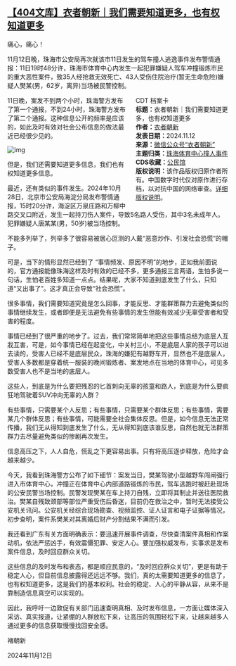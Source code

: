 <!--1731452456000-->
[【404文库】衣者朝新｜我们需要知道更多，也有权知道更多](https://chinadigitaltimes.net/chinese/713009.html)
------

<p>痛心，痛心！</p><p>11月12日晚，珠海市公安局再次就该市11日发生的驾车撞人逃逸事件发布警情通报：11日19时48分许，珠海市体育中心内发生一起犯罪嫌疑人驾车冲撞锻炼市民的重大恶性案件，致35人经抢救无效死亡、43人受伤住院治疗(暂无生命危险)嫌疑人樊某(男，62岁，离异)当场被民警控制。</p><div style="width:42%;float:right;padding-left:20px"><div class="su-spoiler su-spoiler-style-fancy su-spoiler-icon-chevron-circle su-spoiler-closed" data-scroll-offset="0" data-anchor-in-url="no"><div class="su-spoiler-title" tabindex="0" role="button"><span class="su-spoiler-icon"></span>CDT 档案卡</div><div class="su-spoiler-content su-u-clearfix su-u-trim"><strong>标题：</strong>衣者朝新｜我们需要知道更多，也有权知道更多<br><strong>作者：</strong><a href="https://chinadigitaltimes.net/space/衣者朝新" target="_blank">衣者朝新</a><br><strong>发表日期：</strong>2024.11.12<br><strong>来源：</strong><a href="https://archive.ph/pxMOq" target="_blank">微信公众号“衣者朝新”</a><br><strong>主题归类：</strong><a href="https://chinadigitaltimes.net/space/珠海体育中心撞人事件" target="_blank">珠海体育中心撞人事件</a><br><strong>CDS收藏：</strong><a href="https://chinadigitaltimes.net/space/%E5%85%AC%E6%B0%91%E9%A6%86" target="_blank" rel="noopener">公民馆</a><br><strong>版权说明：</strong>该作品版权归原作者所有。中国数字时代仅对原作进行存档，以对抗中国的网络审查。<a href="https://chinadigitaltimes.net/chinese/copyright">详细版权说明</a>。</div></div></div><p>11日晚，案发不到两个小时，珠海警方发布了第一个通报，不到24小时，珠海警方发布了第二个通报。这种信息公开的频率是应该的，如此及时有效对社会公布信息的做法最近已经很少见的。</p><p><img decoding="async" src="https://chinadigitaltimes.net/chinese/files/2024/11/post-713009-6733a5ed1c618." alt="img"></p><p>但是，我们还需要知道更多信息，我们也有权知道更多信息。</p><p>最近，还有类似的事件发生。2024年10月28日，北京市公安局海淀分局发布警情通报，15时20分许，海淀区万泉庄路和万柳中路交叉口附近，发生一起持刀伤人案件，导致5名路人受伤，其中3名未成年人。犯罪嫌疑人唐某某(男，50岁)被当场控制。</p><p>不能多列举了，列举多了很容易被居心叵测的人戴“恶意炒作、引发社会恐慌”的帽子。</p><p>可是，当下的情形显然已经到了 “事情频发、原因不明”的地步，正如我前面说的，官方通报能像珠海这样及时有效的已经不多，更多通报三言两语，生怕多说一句话，生怕老百姓多知道一点点。结果呢，大家不知道到底发生了什么，只知道“又出事了”。这才真正会导致“社会恐慌”。</p><p>很多事情，我们需要知道究竟是怎么回事，才能反思、才能群策群力去避免类似的事情继续发生，或者即便是无法避免有些事情的发生但能有效减少无辜受害者和受害的程度。</p><p>事情已经到了很严重的地步了。过去，我们常常简单地把这些事情总结为底层人互戕互害，可是，如今事情已经在起变化，中关村三小，不是底层人家的孩子可以进去读的，受害人已经不是底层民众，珠海的嫌犯有越野车开，显然也不是底层人，受害人多数都是穿着统一服装的晚间锻炼者、案发地点在当地的体育中心，可见多数受害人也不是当地的底层人。</p><p>这些人，到底是为什么要把残忍的匕首刺向无辜的孩童和路人，到底是为什么要疯狂地驾驶着SUV冲向无辜的人群？</p><p>有些事情，只需要某个人反思；有些事情，只需要某个群体反思；有些事情，需要某几个群体反思；有些事情，可能需要全社会集体反思。但是，如今信息无法正常传播，我们无从得知到底发生了什么，无从得知到底该谁反思，自然也就无法群策群力去尽量避免类似的惨剧再次发生。</p><p>信息高压之下，人人自危，慌乱之下更容易出事。只有将高压逐步释放，危险才会越来越少。</p><p>今天，我看到珠海警方公布了如下细节：案发当日，樊某驾驶小型越野车闯闸强行进入市体育中心，冲撞正在体育中心内部道路锻炼的市民，驾车逃跑时被赶赴现场的公安民警当场控制。民警发现樊某在车上持刀自残，立即将其制止并送往医院救治。樊某自残致颈部等部位严重受伤后昏迷，目前仍在救治之中，暂时无法接受公安机关讯问。公安机关经综合现场勘查、视频监控、证人证言和电子证据等情况，初步查明，案件系樊某对其离婚后财产分割结果不满而引发。</p><p>我还看到广东有关方面明确表示：要迅速开展事件调查，尽快查清案件真相和作案动机，依法严惩凶手，有效震慑犯罪、安定人心。要加强权威发布，实事求是发布案件信息，及时回应群众关切。</p><p>这些信息的及时发布和表态，都是顺应民意的，“及时回应群众关切”，更是有助于稳定人心，但目前信息披露得还远远不够。我们，真的太需要知道更多的信息了，也有权知道更多，这是我们的基本权利。社会的稳定、人心的平静从容，从来不是靠制造信息真空可以实现的。</p><p>因此，我呼吁一边敦促有关部门迅速查明真相、及时发布信息，一方面让媒体深入采访、真实报道，让紧绷的人群放松下来，让高压的氛围轻松下来，让越来越多人通过更多的信息获取慢慢找回安全感。</p><p>褚朝新</p><p>2024年11月12日</p><div class="addtoany_share_save_container addtoany_content addtoany_content_bottom"><div class="a2a_kit a2a_kit_size_32 addtoany_list" data-a2a-url="https://chinadigitaltimes.net/chinese/713009.html" data-a2a-title="【404文库】衣者朝新｜我们需要知道更多，也有权知道更多"><a class="a2a_button_facebook" href="https://www.addtoany.com/add_to/facebook?linkurl=https%3A%2F%2Fchinadigitaltimes.net%2Fchinese%2F713009.html&amp;linkname=%E3%80%90404%E6%96%87%E5%BA%93%E3%80%91%E8%A1%A3%E8%80%85%E6%9C%9D%E6%96%B0%EF%BD%9C%E6%88%91%E4%BB%AC%E9%9C%80%E8%A6%81%E7%9F%A5%E9%81%93%E6%9B%B4%E5%A4%9A%EF%BC%8C%E4%B9%9F%E6%9C%89%E6%9D%83%E7%9F%A5%E9%81%93%E6%9B%B4%E5%A4%9A" title="Facebook" rel="nofollow noopener" target="_blank"></a><a class="a2a_button_twitter" href="https://www.addtoany.com/add_to/twitter?linkurl=https%3A%2F%2Fchinadigitaltimes.net%2Fchinese%2F713009.html&amp;linkname=%E3%80%90404%E6%96%87%E5%BA%93%E3%80%91%E8%A1%A3%E8%80%85%E6%9C%9D%E6%96%B0%EF%BD%9C%E6%88%91%E4%BB%AC%E9%9C%80%E8%A6%81%E7%9F%A5%E9%81%93%E6%9B%B4%E5%A4%9A%EF%BC%8C%E4%B9%9F%E6%9C%89%E6%9D%83%E7%9F%A5%E9%81%93%E6%9B%B4%E5%A4%9A" title="Twitter" rel="nofollow noopener" target="_blank"></a><a class="a2a_button_telegram" href="https://www.addtoany.com/add_to/telegram?linkurl=https%3A%2F%2Fchinadigitaltimes.net%2Fchinese%2F713009.html&amp;linkname=%E3%80%90404%E6%96%87%E5%BA%93%E3%80%91%E8%A1%A3%E8%80%85%E6%9C%9D%E6%96%B0%EF%BD%9C%E6%88%91%E4%BB%AC%E9%9C%80%E8%A6%81%E7%9F%A5%E9%81%93%E6%9B%B4%E5%A4%9A%EF%BC%8C%E4%B9%9F%E6%9C%89%E6%9D%83%E7%9F%A5%E9%81%93%E6%9B%B4%E5%A4%9A" title="Telegram" rel="nofollow noopener" target="_blank"></a><a class="a2a_button_reddit" href="https://www.addtoany.com/add_to/reddit?linkurl=https%3A%2F%2Fchinadigitaltimes.net%2Fchinese%2F713009.html&amp;linkname=%E3%80%90404%E6%96%87%E5%BA%93%E3%80%91%E8%A1%A3%E8%80%85%E6%9C%9D%E6%96%B0%EF%BD%9C%E6%88%91%E4%BB%AC%E9%9C%80%E8%A6%81%E7%9F%A5%E9%81%93%E6%9B%B4%E5%A4%9A%EF%BC%8C%E4%B9%9F%E6%9C%89%E6%9D%83%E7%9F%A5%E9%81%93%E6%9B%B4%E5%A4%9A" title="Reddit" rel="nofollow noopener" target="_blank"></a><a class="a2a_button_whatsapp" href="https://www.addtoany.com/add_to/whatsapp?linkurl=https%3A%2F%2Fchinadigitaltimes.net%2Fchinese%2F713009.html&amp;linkname=%E3%80%90404%E6%96%87%E5%BA%93%E3%80%91%E8%A1%A3%E8%80%85%E6%9C%9D%E6%96%B0%EF%BD%9C%E6%88%91%E4%BB%AC%E9%9C%80%E8%A6%81%E7%9F%A5%E9%81%93%E6%9B%B4%E5%A4%9A%EF%BC%8C%E4%B9%9F%E6%9C%89%E6%9D%83%E7%9F%A5%E9%81%93%E6%9B%B4%E5%A4%9A" title="WhatsApp" rel="nofollow noopener" target="_blank"></a><a class="a2a_button_email" href="https://www.addtoany.com/add_to/email?linkurl=https%3A%2F%2Fchinadigitaltimes.net%2Fchinese%2F713009.html&amp;linkname=%E3%80%90404%E6%96%87%E5%BA%93%E3%80%91%E8%A1%A3%E8%80%85%E6%9C%9D%E6%96%B0%EF%BD%9C%E6%88%91%E4%BB%AC%E9%9C%80%E8%A6%81%E7%9F%A5%E9%81%93%E6%9B%B4%E5%A4%9A%EF%BC%8C%E4%B9%9F%E6%9C%89%E6%9D%83%E7%9F%A5%E9%81%93%E6%9B%B4%E5%A4%9A" title="Email" rel="nofollow noopener" target="_blank"></a><a class="a2a_button_copy_link" href="https://www.addtoany.com/add_to/copy_link?linkurl=https%3A%2F%2Fchinadigitaltimes.net%2Fchinese%2F713009.html&amp;linkname=%E3%80%90404%E6%96%87%E5%BA%93%E3%80%91%E8%A1%A3%E8%80%85%E6%9C%9D%E6%96%B0%EF%BD%9C%E6%88%91%E4%BB%AC%E9%9C%80%E8%A6%81%E7%9F%A5%E9%81%93%E6%9B%B4%E5%A4%9A%EF%BC%8C%E4%B9%9F%E6%9C%89%E6%9D%83%E7%9F%A5%E9%81%93%E6%9B%B4%E5%A4%9A" title="Copy Link" rel="nofollow noopener" target="_blank"></a><a class="a2a_dd addtoany_share_save addtoany_share" href="https://www.addtoany.com/share"></a></div></div>
